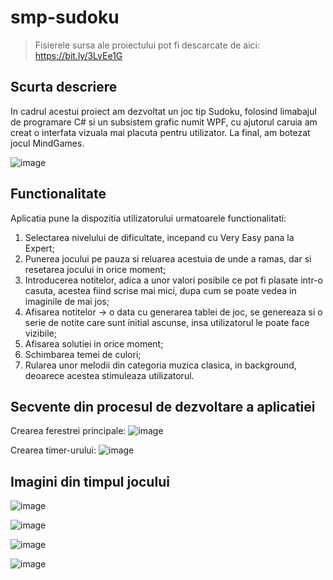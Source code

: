 # smp-sudoku

> Fisierele sursa ale proiectului pot fi descarcate de aici: https://bit.ly/3LvEe1G

## Scurta descriere

In cadrul acestui proiect am dezvoltat un joc tip Sudoku, folosind limabajul de programare C# si un subsistem grafic numit WPF, cu ajutorul caruia am creat o interfata vizuala mai placuta pentru utilizator. La final, am botezat jocul MindGames.

![image](https://user-images.githubusercontent.com/84337335/169356657-090ec286-94cc-4b84-b2c1-40e8bea921c6.png)

## Functionalitate

Aplicatia pune la dispozitia utilizatorului urmatoarele functionalitati:
1. Selectarea nivelului de dificultate, incepand cu Very Easy pana la Expert;
2. Punerea jocului pe pauza si reluarea acestuia de unde a ramas, dar si resetarea jocului in orice moment;
3. Introducerea notitelor, adica a unor valori posibile ce pot fi plasate intr-o casuta, acestea fiind scrise mai mici, dupa cum se poate vedea in imaginile de mai jos;
4. Afisarea notitelor -> o data cu generarea tablei de joc, se genereaza si o serie de notite care sunt initial ascunse, insa utilizatorul le poate face vizibile;
5. Afisarea solutiei in orice moment;
6. Schimbarea temei de culori;
7. Rularea unor melodii din categoria muzica clasica, in background, deoarece acestea stimuleaza utilizatorul.

## Secvente din procesul de dezvoltare a aplicatiei

Crearea ferestrei principale:
![image](https://user-images.githubusercontent.com/84337335/169357507-e076a8d2-38e7-4297-8020-f94f8a535216.png)

Crearea timer-urului:
![image](https://user-images.githubusercontent.com/84337335/169358026-96b9f62e-d733-4e95-9f8b-bb258fd4365a.png)


## Imagini din timpul jocului

![image](https://user-images.githubusercontent.com/84337335/169356283-97bb49a3-a6bb-496a-8d17-0abea6044499.png)

![image](https://user-images.githubusercontent.com/84337335/169356356-a692c914-b894-4623-8542-30a12304573b.png)

![image](https://user-images.githubusercontent.com/84337335/169356403-eee10768-56ad-42d8-a5ed-c39fe2e63b94.png)

![image](https://user-images.githubusercontent.com/84337335/169356510-1744f98a-3780-452e-8709-c611b7f85aad.png)
